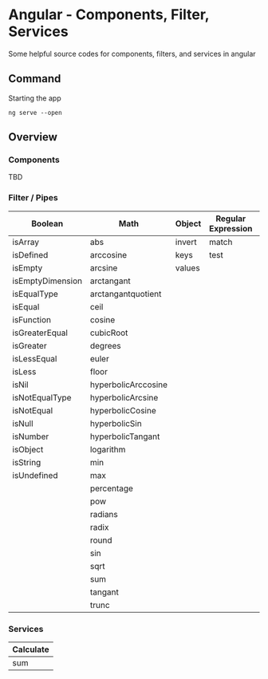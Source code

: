 # Angular - Components, Filter, Services

Some helpful source codes for components, filters, and services in angular

## Command

Starting the app

```
ng serve --open
```

## Overview

### Components 

TBD

### Filter / Pipes

|Boolean            |Math               |Object             |Regular Expression |String             |Utilities          |
|-------------------|-------------------|-------------------|-------------------|-------------------|-------------------|
|isArray            |abs                |invert             |match              |camelize           |                   |
|isDefined          |arccosine          |keys               |test               |endsWith           |                   |
|isEmpty            |arcsine            |values             |                   |latinize           |                   |
|isEmptyDimension   |arctangant         |                   |                   |                   |                   |
|isEqualType        |arctangantquotient |                   |                   |                   |                   |
|isEqual            |ceil               |                   |                   |                   |                   |
|isFunction         |cosine             |                   |                   |                   |                   |
|isGreaterEqual     |cubicRoot          |                   |                   |                   |                   |
|isGreater          |degrees            |                   |                   |                   |                   |
|isLessEqual        |euler              |                   |                   |                   |                   |
|isLess             |floor              |                   |                   |                   |                   |
|isNil              |hyperbolicArccosine|                   |                   |                   |                   |
|isNotEqualType     |hyperbolicArcsine  |                   |                   |                   |                   |
|isNotEqual         |hyperbolicCosine   |                   |                   |                   |                   |
|isNull             |hyperbolicSin      |                   |                   |                   |                   |
|isNumber           |hyperbolicTangant  |                   |                   |                   |                   |
|isObject           |logarithm          |                   |                   |                   |                   |
|isString           |min                |                   |                   |                   |                   |
|isUndefined        |max                |                   |                   |                   |                   |
|                   |percentage         |                   |                   |                   |                   |
|                   |pow                |                   |                   |                   |                   |
|                   |radians            |                   |                   |                   |                   |
|                   |radix              |                   |                   |                   |                   |
|                   |round              |                   |                   |                   |                   |
|                   |sin                |                   |                   |                   |                   |
|                   |sqrt               |                   |                   |                   |                   |
|                   |sum                |                   |                   |                   |                   |
|                   |tangant            |                   |                   |                   |                   |
|                   |trunc              |                   |                   |                   |                   |

### Services

|Calculate|
|---------|
|sum      |